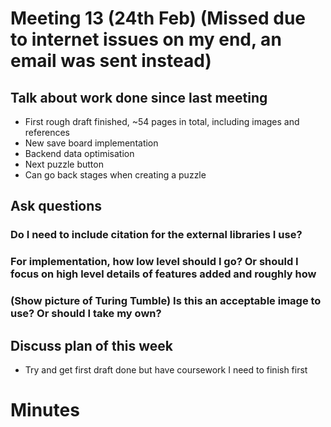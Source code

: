 # Meeting 13 (24th Feb) (Missed due to internet issues on my end, an email was sent instead)

## Talk about work done since last meeting
* First rough draft finished, ~54 pages in total, including images and references
* New save board implementation
* Backend data optimisation 
* Next puzzle button
* Can go back stages when creating a puzzle

## Ask questions

### Do I need to include citation for the external libraries I use?

### For implementation, how low level should I go? Or should I focus on high level details of features added and roughly how


### (Show picture of Turing Tumble) Is this an acceptable image to use? Or should I take my own?



## Discuss plan of this week
* Try and get first draft done but have coursework I need to finish first

# Minutes 
